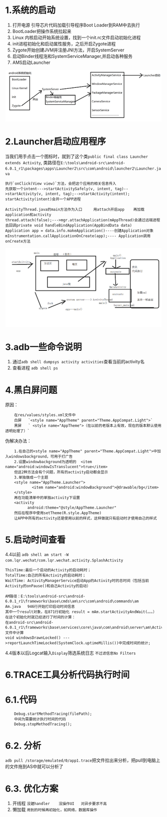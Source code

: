 # 1.系统的启动

1. 打开电源  引导芯片代码加载引导程序Boot Loader到RAM中去执行
2. BootLoader把操作系统拉起来
3. Linux 内核启动开始系统设置，找到一个init.rc文件启动初始化进程
4. init进程初始化和启动属性服务，之后开启Zygote进程
5. Zygote开始创建JVM并注册JNI方法，开启SystemServer
6. 启动Binder线程沲和SystemServiceManager,并启动各种服务
7. AMS启动Launcher

![](../images/系统的启动流程.png)

# 2.Launcher启动应用程序


当我们用手点击一个图标时，就到了这个类`public final class Launcher extends Activity`,
类路径在`E:\tools\android-src\android-6.0.1_r1\packages\apps\Launcher2\src\com\android\launcher2\Launcher.java`

```
执行`onClick(View view)`方法，会把这个应用的相关信息传入  
先获取一个intent--->startActivitySafely(v, intent, tag)-->startActivity(v, intent, tag);-->startActivity(intent);
startActivity(intent)会开一个APP进程

ActivityThread.java的main方法作为入口     用attach开启app    再加载application和activity
thread.attach(false);--->mgr.attachApplication(mAppThread)会通过远端进程去回调private void handleBindApplication(AppBindData data)
Application app = data.info.makeApplication()----创建Application对象
mInstrumentation.callApplicationOnCreate(app);---- Application调用onCreate方法
```

![](../images/新应用的启动.png)

# 3.adb一些命令说明

1. 通过`adb shell dumpsys activity activities`查看当前的activity名
2. 查看进程   `adb shell ps`

# 4.黑白屏问题

原因：

        在res/values/styles.xml文件中  
        白屏   `<style name="AppTheme" parent="Theme.AppCompat.Light">`
        黑屏   ` <style name="AppTheme">（在以前的老版本上有效，现在的版本默认使用透明处理了）`

伪解决办法：

        1.在自己的<style name="AppTheme" parent="Theme.AppCompat.Light">中加入windowsbackground，可用于打广告
        2.设置windowbackground为透明的  <item name="android:windowIsTranslucent">true</item>
        但这2种方法会有个问题，所有的activity启动都会显示
        3.单独做成一个主题
        <style name="AppTheme.Launcher">
                <item name="android:windowBackground">@drawable/bg</item>
        </style>
        再在功能清单中的单独activity下设置
        <activity
              android:theme="@style/AppTheme.Launcher"
        然后在程序中使用setTheme(R.style.AppTheme)
        让APP中所有的activity还是使用以前的样式，这样做就只有启动时才使用自己的样式

# 5.启动时间查看

4.4以前 `adb shell am start -W com.lqr.wechat/com.lqr.wechat.activity.SplashActivity`

    ThisTime:最后一个启动的Activity的启动耗时；
    TotalTime:自己的所有Activity的启动耗时；
    WaitTime: ActivityManagerService启动App的Activity时的总时间（包括当前Activity的onPause()和自己Activity的启动）

    AM路径：E:\tools\android-src\android-6.0.1_r1\frameworks\base\cmds\am\src\com\android\commands\am
    Am.java   946行开始打印启动时间信息
    其中一个result对象，在871行初始化 result = mAm.startActivityAndWait(。。。）
    在这个初始化时就已经进行了时间的计算：
    在android-src\android-6.0.1_r1\frameworks\base\services\core\java\com\android\server\am\ActivityRecord.java文件中计算
    void windowsDrawnLocked() --->reportLaunchTimeLocked(SystemClock.uptimeMillis())中完成时间的统计;

4.4版本以后Logcat输入`Display`筛选系统日志  `不过滤信息No Filters`

# 6.TRACE工具分析代码执行时间


# 6.1.代码

```
    Debug.startMethodTracing(filePath);
    中间为需要统计执行时间的代码
    Debug.stopMethodTracing();
```
# 6.2. 分析

`adb pull /storage/emulated/0/app1.trace`把文件拉出来分析，把pull到电脑上的文件拖到AS中就可以分析了

# 6.3. 优化方案

1. 开线程  `没建handler    没操作UI   对异步要求不高`
2. 懒加载  `用到的时候再初始化，如网络，数据库操作`

